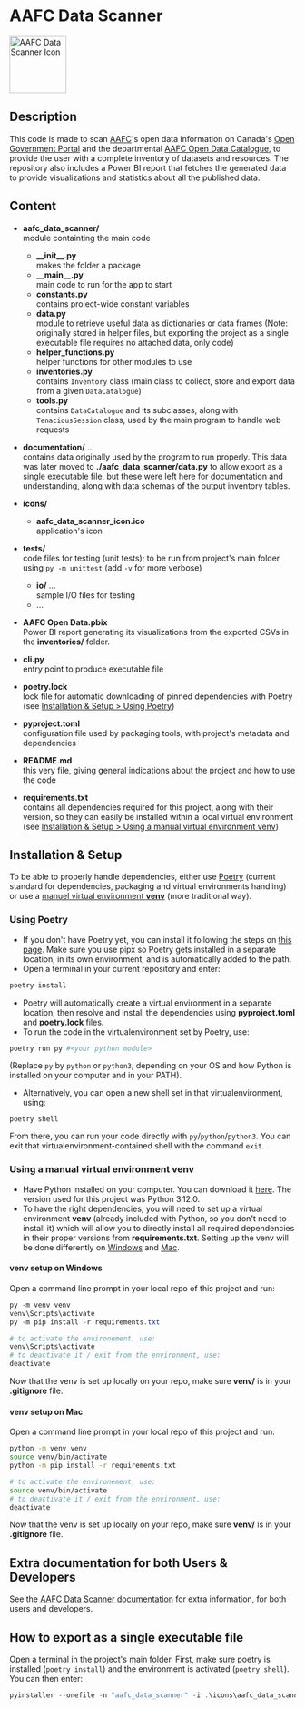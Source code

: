 
# AAFC Data Scanner

<img src="icons/aafc_data_scanner_icon.ico" alt="AAFC Data Scanner Icon" width="100"/>

## Description

This code is made to scan [AAFC](https://agriculture.canada.ca/en)'s open data information on Canada's [Open Government Portal](https://search.open.canada.ca/opendata/) and the departmental [AAFC Open Data Catalogue](https://data-catalogue-donnees.agr.gc.ca/dataset/), to provide the user with a complete inventory of datasets and resources. The repository also includes a Power BI report that fetches the generated data to provide visualizations and statistics about all the published data.


## Content

- **aafc_data_scanner/** \
module containting the main code
    - **\_\_init\_\_.py** \
makes the folder a package
    - **\_\_main\_\_.py** \
main code to run for the app to start
    - **constants.py** \
contains project-wide constant variables
    - **data.py** \
module to retrieve useful data as dictionaries or data frames (Note: originally 
stored in helper files, but exporting the project as a single executable 
file requires no attached data, only code)
    - **helper_functions.py** \
helper functions for other modules to use
    - **inventories.py** \
contains `Inventory` class (main class to collect, store and export data from a given `DataCatalogue`)
    - **tools.py** \
contains `DataCatalogue` and its subclasses, along with `TenaciousSession` class, used by the main program to handle web requests

- **documentation/** ... \
contains data originally used by the program to run properly. This data was later moved to **./aafc_data_scanner/data.py** to allow export as a single executable file, but these were left here for documentation and understanding, along with data schemas of the output inventory tables.

- **icons/**  
    - **aafc_data_scanner_icon.ico**  
application's icon

- **tests/** \
code files for testing (unit tests); to be run from project's main folder using `py -m unittest` (add `-v` for more verbose)
    - **io/** ... \
sample I/O files for testing
    - ...

- **AAFC Open Data.pbix** \
Power BI report generating its visualizations from the exported CSVs in the **inventories/** folder.

- **cli.py** \
entry point to produce executable file

- **poetry.lock** \
lock file for automatic downloading of pinned dependencies with Poetry (see [Installation & Setup > Using Poetry](#using-poetry))

- **pyproject.toml** \
configuration file used by packaging tools, with project's metadata and dependencies

- **README.md** \
this very file, giving general indications about the project and how to use the code

- **requirements.txt** \
contains all dependencies required for this project, along with their version, so they can easily be installed within a local virtual environment (see [Installation & Setup > Using a manual virtual environment venv](#using-a-manual-virtual-environment-venv))



## Installation & Setup

To be able to properly handle dependencies, either use [Poetry](#using-poetry) (current standard for dependencies, packaging and virtual environments handling) or use a [manuel virtual environment **venv**](#using-a-manual-virtual-environment-venv) (more traditional way).


### Using Poetry

* If you don't have Poetry yet, you can install it following the steps on [this page](https://python-poetry.org/docs/#installation). Make sure you use pipx so Poetry gets installed in a separate location, in its own environment, and is automatically added to the path.
* Open a terminal in your current repository and enter:

```powershell
poetry install
```

* Poetry will automatically create a virtual environment in a separate location, then resolve and install the dependencies using **pyproject.toml** and **poetry.lock** files.
* To run the code in the virtualenvironment set by Poetry, use:

```powershell
poetry run py #<your python module>
```

(Replace `py` by `python` or `python3`, depending on your OS and how Python is installed on your computer and in your PATH).

* Alternatively, you can open a new shell set in that virtualenvironment, using:

```
poetry shell
```

From there, you can run your code directly with `py`/`python`/`python3`. You can exit that virtualenvironment-contained shell with the command `exit`.


### Using a manual virtual environment venv

* Have Python installed on your computer. You can download it [here](https://www.python.org/downloads/). The version used for this project was Python 3.12.0.
* To have the right dependencies, you will need to set up a virtual environment **venv** (already included with Python, so you don't need to install it) which will allow you to directly install all required dependencies in their proper versions from **requirements.txt**. Setting up the venv will be done differently on [Windows](#venv-setup-on-windows) and [Mac](#venv-setup-on-mac).


#### **venv** setup on Windows

Open a command line prompt in your local repo of this project and run:

```powershell
py -m venv venv
venv\Scripts\activate
py -m pip install -r requirements.txt

# to activate the environement, use:
venv\Scripts\activate
# to deactivate it / exit from the environment, use:
deactivate
```

Now that the venv is set up locally on your repo, make sure **venv/** is in your **.gitignore** file.


#### **venv** setup on Mac

Open a command line prompt in your local repo of this project and run:

```bash
python -m venv venv
source venv/bin/activate
python -m pip install -r requirements.txt

# to activate the environement, use:
source venv/bin/activate
# to deactivate it / exit from the environment, use:
deactivate
```

Now that the venv is set up locally on your repo, make sure **venv/** is in your **.gitignore** file.


## Extra documentation for both Users & Developers

 See the [AAFC Data Scanner documentation](https://001gc.sharepoint.com/:w:/s/75731/Ee5Nb4ESXBhNn1KU_LrZZvkBz-WVjEy80uqnBFzSX1YJ-Q?e=Wok5wX) for extra information, for both users and developers.


## How to export as a single executable file

Open a terminal in the project's main folder. First, make sure poetry is installed (`poetry install`) and the environment is activated (`poetry shell`).
You can then enter:

```powershell
pyinstaller --onefile -n "aafc_data_scanner" -i .\icons\aafc_data_scanner_icon.ico .\cli.py
```
